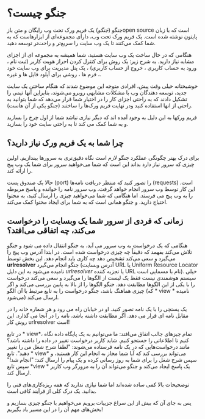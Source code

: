 # جنگو چیست؟

جنگو (*جَنگو*) یک فریم ورک تحت وب رایگان و متن بازopen source است که با زبان پایتون نوشته شده است. یک فریم ورک تحت وب، دارای مجموعه‌ای از ابزارهاست که به شما کمک می‌کنند تا یک وب سایت را سریع‌تر و راحت‌تر توسعه دهید.

هنگامی که در حال ساخت یک وب سایت هستید، شما همیشه به مجموعه ای از اجزای مشابه نیاز دارید. به شرح زیر: یک روش برای کنترل کردن احراز هویت کاربر (ثبت نام ، ورود به حساب کاربری ، خروج از حساب کاربری) ، یک پنل مدیریت برای وب سایت خود ، فرم ها ، روشی برای آپلود فایل ها و غیره.

خوشبختانه خیلی وقت پیش، افرادی متوجه این موضوع شدند که هنگام ساختن یک سایت جدید، توسعه دهندگان وب با مشکلات مشابهی روبرو می‌شوند، بنابراین آنها تیمی را تشکیل دادند که به راحتی اجزای کار را در اختیار شما قرار می‌دهد که شما بتوانید به راحتی از انها استفاده کنید ودر نهایت فریم ورک‌ها را ساختند (جنگو یکی از آن هاست).

فریم ورکها به این دلیل به وجود آمده اند که دیگر نیازی نباشد شما از اول چرخ را بسازید و به شما کمک می کند تا به راحتی سایت خود را بسازید.

## چرا شما به یک فریم ورک نیاز دارید؟

برای درک بهتر چگونگی عملکرد جنگو لازم است نگاه دقیق‌تری به سرورها بیندازیم. اولین چیزی که سرور نیاز دارد بداند این است که شما می‌خواهید سرور برای شما یک وب پیج را ارائه کند.

حالا یک صندوق پست (port) را تصور کنید که منتظر دریافت نامه‌ها (requests) است. این کار توسط وب سرور انجام خواهد گرفت. وب سرور نامه را خوانده و پاسخ مربوطه را به وب پیج می فرستد. اما هنگامی که شما می‌خواهید چیزی را ارسال کنید، به محتوا احتیاج دارید. و جنگو همانی است که به شما برای ایجاد محتوا کمک می‌کند.

## زمانی که فردی از سرور شما یک وبسایت را درخواست می‌کند، چه اتفاقی می‌افتد؟

هنگامی که یک درخواست به وب سرور می آید، به جنگو انتقال داده می شود و جنگو تلاش می‌کند بفهمد که دقیقاً چه چیزی درخواست شده است. در ابتدا آدرس وب پیج را می‌گیرد و سعی می‌کند تشخیص دهد چه کاری باید انجام دهد. این بخش توسط **urlresolver** جنگو انجام می‌گیرد (آدرس وبسایت URL یا Uniform Resource Locator نامیده می‌شود به این دلیل *urlresolver* یا تجزیه کننده URL نام با مسمایی است). خیلی سیستم هوشمندی نیست فقط یک لیست از الگوها را می‌گیرد و سعی می‌کند درخواست را با یکی از این الگوها مطابقت دهد. جنگو الگوها را از بالا به پایین بررسی می‌کند و اگر چیزی هماهنگ باشد، جنگو درخواست را به تابع مرتبط با آن الگو (که * view * نامیده می‌شود) ارسال می‌کند.

یک پستچی را با یک نامه تصور کنید. او در خیابان راه می رود و هر شماره خانه را در مقابل نامه ای قرار می دهد. اگر مطابقت داشته باشد، نامه را در آنجا می گذارد. این روش کار urlresolver است!

در تابع * view*، تمام چیزهای جالب اتفاق می‌افتد: ما می‌توانیم به یک پایگاه داده نگاه کنیم تا اطلاعاتی را جستجو کنیم. شاید کاربر درخواست تغییر در داده را داشته باشد؟ مانند درخواست‌هایی که در یک نامه فرستاده می‌شوند: "لطفا شرح شغل من را تغییر دهید". تابع * view* می‌تواند بررسی کند که آیا شما مجاز به انجام این کار هستید، و سپس شرح شغل را برای شما به روز رسانی کرده و یک پیام را ارسال کند: "انجام شد!" سپس تابع *view * یک پاسخ ایجاد می‌کند و جنگو می‌تواند آن را به مرورگر وب کاربر ارسال کند.

توضحیحات بالا کمی ساده شده‌اند اما شما نیازی ندارید که همه ریزه‌کاری‌های فنی را بدانید. یک درک کلی از فرآیند کافی است.

پس به جای آن که بیش از این سراغ جزییات برویم می‌خواهیم با جنگو چیزی بسازیم و بخش‌های مهم آن را در این مسیر یاد بگیریم!